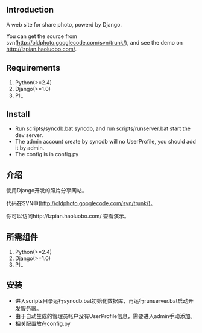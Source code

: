 ## Introduction ##
A web site for share photo, powerd by Django.

You can get the source from svn(http://oldphoto.googlecode.com/svn/trunk/), and see the demo on http://lzpian.haoluobo.com/.

## Requirements ##
  1. Python(>=2.4)
  1. Django(>=1.0)
  1. PIL

## Install ##
  * Run scripts/syncdb.bat syncdb, and run scripts/runserver.bat start the dev server.
  * The admin account create by syncdb will no UserProfile, you should add it by admin.
  * The config is in config.py

## 介绍 ##
使用Django开发的照片分享网站。

代码在SVN中(http://oldphoto.googlecode.com/svn/trunk/)。

你可以访问http://lzpian.haoluobo.com/ 查看演示。

## 所需组件 ##
  1. Python(>=2.4)
  1. Django(>=1.0)
  1. PIL

## 安装 ##
  * 进入scripts目录运行syncdb.bat初始化数据库，再运行runserver.bat启动开发服务器。
  * 由于自动生成的管理员帐户没有UserProfile信息，需要进入admin手动添加。
  * 相关配置放在config.py